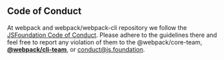 ## Code of Conduct

At webpack and webpack/webpack-cli repository we follow the [JSFoundation Code of Conduct][1].
Please adhere to the guidelines there and feel free to report any violation of them to the @webpack/core-team,
[**@webpack/cli-team**](https://github.com/orgs/webpack/teams/cli-team), or <conduct@js.foundation>.

[1]: https://js.foundation/community/code-of-conduct
